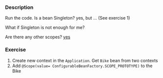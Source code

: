 ### Description

Run the code. Is a bean Singleton? yes, but ... (See exercise 1)

What if Singleton is not enough for me?

Are there any other scopes? [yes](https://docs.spring.io/spring/docs/5.1.2.RELEASE/spring-framework-reference/core.html#beans-factory-scopes)

### Exercise
1. Create new context in the `Application`. Get `Bike` bean from two contexts
2. Add ```@Scope(value= ConfigurableBeanFactory.SCOPE_PROTOTYPE)``` to the Bike


